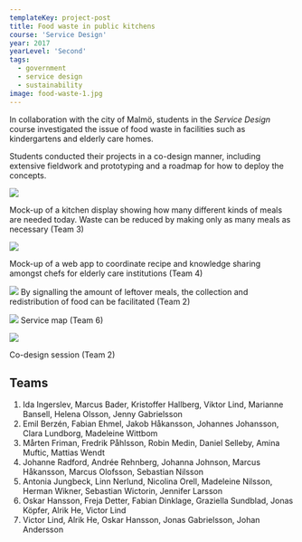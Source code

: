 ```yaml
---
templateKey: project-post
title: Food waste in public kitchens
course: 'Service Design'
year: 2017
yearLevel: 'Second'
tags:
  - government
  - service design
  - sustainability
image: food-waste-1.jpg
---
```


In collaboration with the city of Malmö, students in the _Service Design_ course investigated the issue of food waste in facilities such as kindergartens and elderly care homes.

Students conducted their projects in a co-design manner, including extensive fieldwork and prototyping and a roadmap for how to deploy the concepts.

![](images/food-waste-4.jpg)

Mock-up of a kitchen display showing how many different kinds of meals are needed today. Waste can be reduced by making only as many meals as necessary (Team 3)

![](images/food-waste-8.jpg)

Mock-up of a web app to coordinate recipe and knowledge sharing amongst chefs for elderly care institutions (Team 4)

![](images/food-waste-5.jpg)
By signalling the amount of leftover meals, the collection and redistribution of food can be facilitated (Team 2)

![](images/food-waste-7.jpg)
Service map (Team 6)

![](images/food-waste-6.jpg)

Co-design session (Team 2)

## Teams

1. Ida Ingerslev, Marcus Bader, Kristoffer Hallberg, Viktor Lind, Marianne Bansell, Helena Olsson, Jenny Gabrielsson
2. Emil Berzén, Fabian Ehmel, Jakob Håkansson, Johannes Johansson, Clara Lundborg, Madeleine Wittbom
3. Mårten Friman, Fredrik Påhlsson, Robin Medin, Daniel Selleby, Amina Muftic, Mattias Wendt
4. Johanne Radford, Andrée Rehnberg, Johanna Johnson, Marcus Håkansson, Marcus Olofsson, Sebastian Nilsson
5. Antonia Jungbeck, Linn Nerlund, Nicolina Orell, Madeleine Nilsson, Herman Wikner, Sebastian Wictorin, Jennifer Larsson
6. Oskar Hansson, Freja Detter, Fabian Dinklage, Graziella Sundblad, Jonas Köpfer, Alrik He, Victor Lind
7. Victor Lind, Alrik He, Oskar Hansson, Jonas Gabrielsson, Johan Andersson
